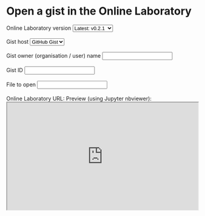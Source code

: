 # Open a gist in the Online Laboratory

<div class="nice-form-group">
    <label>Online Laboratory version</label>
    <select id="lab-version" required>
        <option value="latest">Latest: v0.2.1</option>
        <optgroup label="v0.2">
            <option value="v0.2">v0.2: v0.2.1</option>
            <option value="v0.2.1">v0.2.1</option>
            <option value="v0.2.1">v0.2.0</option>
        </optgroup>
        <optgroup label="v0.1">
            <option value="v0.1">v0.1: v0.1.0</option>
            <option value="v0.1.0">v0.1.0</option>
        </optgroup>
    </select>
    <br/><br/>
    <label>Gist host</label>
    <select id="gist-host" required>
        <option value="github">GitHub Gist</option>
    </select>
    <br/><br/>
    <label>Gist owner (organisation / user) name</label>
    <input id="gist-org" type="text" required />
    <br/><br/>
    <label>Gist ID</label>
    <input id="gist-id" type="text" required />
    <br/><br/>
    <label>File to open</label>
    <input id="gist-path" type="text" required />
    <br/><br/>
    <label>Online Laboratory URL: <a id="gist-url" target="_blank"></a></label>
    <label>Preview (using Jupyter nbviewer):</label>
    <iframe id="gist-preview" src="https://nbviewer.org/404.html" style="width: 100%; height: auto; aspect-ratio: 16 / 9;"></iframe>
</div>

<script>
  const lab_version = document.getElementById("lab-version");
  const gist_host = document.getElementById("gist-host");
  const gist_org = document.getElementById("gist-org");
  const gist_id = document.getElementById("gist-id");
  const gist_path = document.getElementById("gist-path");
  const gist_url = document.getElementById("gist-url");
  const gist_preview = document.getElementById("gist-preview");

  function updateGistUrl() {
    if (gist_org.value && gist_id.value && gist_path.value) {
      gist_url.href = `https://lab.climet.eu/${lab_version.value}/gist/${gist_host.value}/${gist_org.value}/${gist_id.value}/${gist_path.value}`;
      gist_url.style = "";
    } else {
      gist_url.style = "color: grey;";
    }

    gist_url.innerText = `https://lab.climet.eu/${lab_version.value}/gist/${gist_host.value}/${gist_org.value || "<org>"}/${gist_id.value || "<id>"}/${gist_path.value || "<filepath>"}`;

    if (gist_org.value && gist_id.value) {
      gist_preview.src = `https://nbviewer.org/gist/${gist_org.value}/${gist_id.value}${gist_path.value ? '/' : ''}${gist_path.value}`;
    }
  }
  updateGistUrl();

  lab_version.onchange = updateGistUrl;
  gist_host.onchange = updateGistUrl;
  gist_org.onchange = updateGistUrl;
  gist_org.oninput = updateGistUrl;
  gist_id.onchange = updateGistUrl;
  gist_id.oninput = updateGistUrl;
  gist_path.onchange = updateGistUrl;
  gist_path.oninput = updateGistUrl;
</script>
